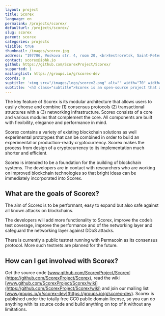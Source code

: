```yaml
---
layout: project
title: Scorex
language: en
permalink: /projects/scorex/
defaulturl: /projects/scorex/
slug: scorex
parent: scorex
categories: projects
visible: true
thumbnail: /images/scorex.jpg
address: "197706, Voskova str. 4, room 20, <br>Sestroretsk, Saint-Petersburg F.D. <br>Russian Federation"
contact: scorex@iohk.io
github: https://github.com/ScorexProject/Scorex/
supported: 1
mailinglist: https://groups.io/g/scorex-dev
coords: 0
suptitle: '<img src="/images/logo/scorex2.png" alt="" width="70" width="70" />'
subtitle: '<h3 class="subtitle">Scorex is an open-source project that aims to speed up research and development of blockchains</h3>'
---
```

The key feature of Scorex is its modular architecture that allows users to easily choose and combine (1) consensus protocols (2) transactional structures with a (3) networking infrastructure. Scorex consists of a core and various modules that complement the core. All components are built with flexibility, elegance and performance in mind.

Scorex contains a variety of existing blockchain solutions as well experimental prototypes that can be combined in order to build an experimental or production-ready cryptocurrency. Scorex makes the process from design of a cryptocurrency to its implementation much shorter and efficient.

Scorex is intended to be a foundation for the building of blockchain systems. The developers are in contact with researchers who are working on improved blockchain technologies so that bright ideas can be immediately incorporated into Scorex.

## What are the goals of Scorex?

The aim of Scorex is to be performant, easy to expand but also safe against all known attacks on blockchains.

The developers will add more functionality to Scorex, improve the code’s test coverage, improve the performance and of the networking layer and safeguard the networking layer against DDoS attacks.

There is currently a public testnet running with Permacoin as its consensus protocol. More such testnets are planned for the future.

## How can I get involved with Scorex?

Get the source code [www.github.com/ScorexProject/Scorex](https://github.com/ScorexProject/Scorex), read the wiki [www.github.com/ScorexProject/Scorex/wiki](https://github.com/ScorexProject/Scorex/wiki) and join our mailing list [www.groups.io/g/scorex-dev](https://groups.io/g/scorex-dev). Scorex is published under the totally free CC0 public domain license, so you can do anything with its source code and build anything on top of it without any limitations.
